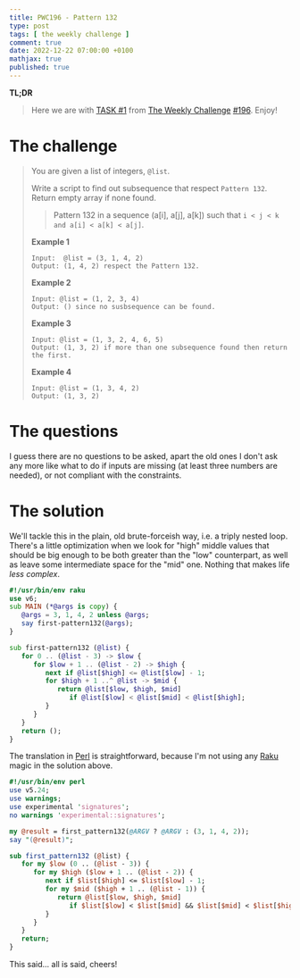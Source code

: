 ```yaml
---
title: PWC196 - Pattern 132
type: post
tags: [ the weekly challenge ]
comment: true
date: 2022-12-22 07:00:00 +0100
mathjax: true
published: true
---
```


**TL;DR**

> Here we are with [TASK #1][] from [The Weekly Challenge][]
> [#196][]. Enjoy!

# The challenge

> You are given a list of integers, `@list`.
>
> Write a script to find out subsequence that respect `Pattern 132`.
> Return empty array if none found.
>
>> Pattern 132 in a sequence (a[i], a[j], a[k]) such that `i < j < k and
>> a[i] < a[k] < a[j]`.
>
> **Example 1**
>
>     Input:  @list = (3, 1, 4, 2)
>     Output: (1, 4, 2) respect the Pattern 132.
>
> **Example 2**
>
>     Input: @list = (1, 2, 3, 4)
>     Output: () since no susbsequence can be found.
>
> **Example 3**
>
>     Input: @list = (1, 3, 2, 4, 6, 5)
>     Output: (1, 3, 2) if more than one subsequence found then return the first.
>
> **Example 4**
>
>     Input: @list = (1, 3, 4, 2)
>     Output: (1, 3, 2)

# The questions

I guess there are no questions to be asked, apart the old ones I don't
ask any more like what to do if inputs are missing (at least three
numbers are needed), or not compliant with the constraints.

# The solution

We'll tackle this in the plain, old brute-forceish way, i.e. a triply
nested loop. There's a little optimization when we look for "high"
middle values that should be big enough to be both greater than the
"low" counterpart, as well as leave some intermediate space for the
"mid" one. Nothing that makes life *less complex*.

```raku
#!/usr/bin/env raku
use v6;
sub MAIN (*@args is copy) {
   @args = 3, 1, 4, 2 unless @args;
   say first-pattern132(@args);
}

sub first-pattern132 (@list) {
   for 0 .. (@list - 3) -> $low {
      for $low + 1 .. (@list - 2) -> $high {
         next if @list[$high] <= @list[$low] - 1;
         for $high + 1 ..^ @list -> $mid {
            return @list[$low, $high, $mid]
               if @list[$low] < @list[$mid] < @list[$high];
         }
      }
   }
   return ();
}
```

The translation in [Perl][] is straightforward, because I'm not using
any [Raku][] magic in the solution above.

```perl
#!/usr/bin/env perl
use v5.24;
use warnings;
use experimental 'signatures';
no warnings 'experimental::signatures';

my @result = first_pattern132(@ARGV ? @ARGV : (3, 1, 4, 2));
say "(@result)";

sub first_pattern132 (@list) {
   for my $low (0 .. (@list - 3)) {
      for my $high ($low + 1 .. (@list - 2)) {
         next if $list[$high] <= $list[$low] - 1;
         for my $mid ($high + 1 .. (@list - 1)) {
            return @list[$low, $high, $mid]
               if $list[$low] < $list[$mid] && $list[$mid] < $list[$high];
         }
      }
   }
   return;
}
```

This said... all is said, cheers!

[The Weekly Challenge]: https://theweeklychallenge.org/
[#196]: https://theweeklychallenge.org/blog/perl-weekly-challenge-196/
[TASK #1]: https://theweeklychallenge.org/blog/perl-weekly-challenge-196/#TASK1
[Perl]: https://www.perl.org/
[Raku]: https://raku.org/
[manwar]: http://www.manwar.org/
